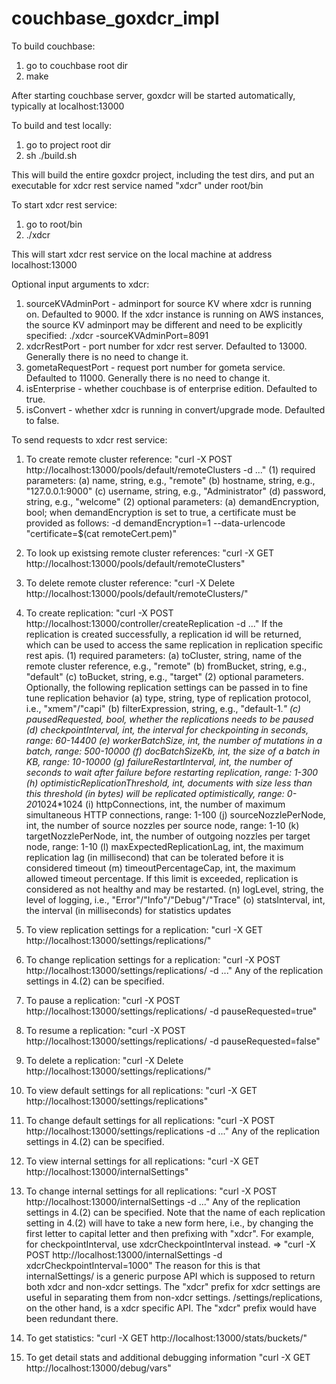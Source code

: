 couchbase_goxdcr_impl
=====================
To build couchbase:
1. go to couchbase root dir
2. make

After starting couchbase server, goxdcr will be started automatically, typically at localhost:13000 


To build and test locally:
1. go to project root dir
2. sh ./build.sh

This will build the entire goxdcr project, including the test dirs, and put an executable for xdcr rest service named "xdcr" under root/bin

To start xdcr rest service:
1. go to root/bin
2. ./xdcr 

This will start xdcr rest service on the local machine at address localhost:13000

Optional input arguments to xdcr:
1. sourceKVAdminPort - adminport for source KV where xdcr is running on. Defaulted to 9000. 
If the xdcr instance is running on AWS instances, the source KV adminport may be different and need to be explicitly specified: 
./xdcr -sourceKVAdminPort=8091	
2. xdcrRestPort - port number for xdcr rest server. Defaulted to 13000. Generally there is no need to change it.
3. gometaRequestPort - request port number for gometa service. Defaulted to 11000. Generally there is no need to change it.
4. isEnterprise - whether couchbase is of enterprise edition. Defaulted to true.
5. isConvert - whether xdcr is running in convert/upgrade mode. Defaulted to false.


To send requests to xdcr rest service:
1. To create remote cluster reference: "curl -X POST http://localhost:13000/pools/default/remoteClusters -d ..."
	(1) required parameters: 
		(a) name, string, e.g., "remote"
		(b) hostname, string, e.g., "127.0.0.1:9000"
		(c) username, string, e.g., "Administrator"
		(d) password, string, e.g., "welcome"
	(2) optional parameters: 
		(a) demandEncryption, bool; when demandEncryption is set to true, a certificate must be provided as follows:
		    -d demandEncryption=1 --data-urlencode "certificate=$(cat remoteCert.pem)"
2. To look up existsing remote cluster references:  "curl -X GET http://localhost:13000/pools/default/remoteClusters"
3. To delete remote cluster reference: "curl -X Delete  http://localhost:13000/pools/default/remoteClusters/<remote cluster name>"

4. To create replication: "curl -X POST http://localhost:13000/controller/createReplication -d ..."
If the replication is created successfully, a replication id will be returned, which can be used to access the same replication in replication specific rest apis.
	(1) required parameters: 
		(a) toCluster, string, name of the remote cluster reference, e.g., "remote"
		(b) fromBucket, string, e.g., "default"
		(c) toBucket, string, e.g., "target"
	(2) optional parameters. Optionally, the following replication settings can be passed in to fine tune replication behavior
		(a) type, string, type of replication protocol, i.e., "xmem"/"capi"
		(b) filterExpression, string, e.g., "default-1.*"
		(c) pausedRequested, bool, whether the replications needs to be paused
		(d) checkpointInterval, int, the interval for checkpointing in seconds, range: 60-14400
		(e) workerBatchSize, int, the number of mutations in a batch, range: 500-10000
		(f) docBatchSizeKb, int, the size of a batch in KB, range: 10-10000
		(g) failureRestartInterval, int, the number of seconds to wait after failure before restarting replication, range: 1-300
		(h) optimisticReplicationThreshold, int, documents with size less than this threshold (in bytes) will be replicated optimistically, range: 0-20*1024*1024
 		(i) httpConnections, int, the number of maximum simultaneous HTTP connections, range: 1-100
 		(j) sourceNozzlePerNode, int, the number of source nozzles per source node, range: 1-10
 		(k) targetNozzlePerNode, int, the number of outgoing nozzles per target node, range: 1-10
 		(l) maxExpectedReplicationLag, int, the maximum replication lag (in millisecond) that can be tolerated before it is considered timeout
 		(m) timeoutPercentageCap, int, the maximum allowed timeout percentage. If this limit is exceeded, replication is considered as not healthy and may be restarted.
 		(n) logLevel, string, the level of logging, i.e., "Error"/"Info"/"Debug"/"Trace"
 		(o) statsInterval, int, the interval (in milliseconds) for statistics updates
 
5. To view replication settings for a replication: "curl -X GET http://localhost:13000/settings/replications/<replication id>"
6. To change replication settings for a replication: "curl -X POST http://localhost:13000/settings/replications/<replication id> -d ..."
Any of the replication settings in 4.(2) can be specified.
7. To pause a replication: "curl -X POST http://localhost:13000/settings/replications/<replication id> -d pauseRequested=true"
8. To resume a replication: "curl -X POST http://localhost:13000/settings/replications/<replication id> -d pauseRequested=false"
9. To delete a replication: "curl -X Delete http://localhost:13000/settings/replications/<replication id>"


10. To view default settings for all replications: "curl -X GET http://localhost:13000/settings/replications"
11. To change default settings for all replications: "curl -X POST http://localhost:13000/settings/replications -d ..."
Any of the replication settings in 4.(2) can be specified.


12. To view internal settings for all replications: "curl -X GET http://localhost:13000/internalSettings"
13. To change internal settings for all replications: "curl -X POST http://localhost:13000/internalSettings -d ..."
Any of the replication settings in 4.(2) can be specified. 
Note that the name of each replication setting in 4.(2) will have to take a new form here, i.e., by changing the first letter to capital letter and then prefixing with "xdcr". 
For example, for checkpointInterval, use xdcrCheckpointInterval instead. => "curl -X POST http://localhost:13000/internalSettings -d xdcrCheckpointInterval=1000"
The reason for this is that internalSettings/ is a generic purpose API which is supposed to return both xdcr and non-xdcr settings. The "xdcr" prefix for 
xdcr settings are useful in separating them from non-xdcr settings. /settings/replications, on the other hand, is a xdcr specific API. The "xdcr" prefix
would have been redundant there.

14. To get statistics: "curl -X GET http://localhost:13000/stats/buckets/<bucket name>"
15. To get detail stats and additional debugging information "curl -X GET http://localhost:13000/debug/vars"


